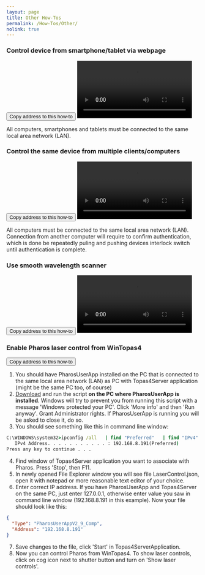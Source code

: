 ```yaml
---
layout: page
title: Other How-Tos
permalink: /How-Tos/Other/
nolink: true
---
```




### <a name="Vid001"></a>Control device from smartphone/tablet via webpage
<button class="btn" data-clipboard-text="{{site.fullUrl}}{{page.url}}#Vid001">
    Copy address to this how-to
</button>
<video  controls="controls">
<source src="https://lightconupdater.blob.core.windows.net/topas4infopage/Videos/WebpageControl.mp4" type="video/mp4" />
</video>

All computers, smartphones and tablets must be connected to the same local area network (LAN).


### <a name="Vid002"></a>Control the same device from multiple clients/computers
<button class="btn" data-clipboard-text="{{site.fullUrl}}{{page.url}}#Vid002">
    Copy address to this how-to
</button>
<video  controls="controls">
<source src="https://lightconupdater.blob.core.windows.net/topas4infopage/Videos/MultipleUserApps.mp4" type="video/mp4" />
</video>

All computers must be connected to the same local area network (LAN). Connection from another computer will require to confirm authentication, which is done be repeatedly puling and pushing devices interlock switch until authentication is complete.





### <a name="Vid003"></a>Use smooth wavelength scanner
<button class="btn" data-clipboard-text="{{site.fullUrl}}{{page.url}}#Vid003">
    Copy address to this how-to
</button>
<video  controls="controls">
<source src="https://lightconupdater.blob.core.windows.net/topas4infopage/Videos/HowToUserSmoothScanner.mp4" type="video/mp4" />
</video>


### <a name="Vid004"></a>Enable Pharos laser control from WinTopas4
<button class="btn" data-clipboard-text="{{site.fullUrl}}{{page.url}}#Vid004">
    Copy address to this how-to
</button>

1. You should have PharosUserApp installed on the PC that is connected to the same local area network (LAN) as PC with Topas4Server application (might be the same PC too, of course)
2. [Download](https://lightconupdater.blob.core.windows.net/installers/EnablePharosUserAppRestAPI.bat)  and run the script **on the PC where PharosUserApp is installed**. Windows will try to prevent you from running this script with a message 'Windows protected your PC'. Click 'More info' and then 'Run anyway'. Grant Administrator rights. If PharosUserApp is running you will be asked to close it, do so.
3. You should see something like this in command line window:
```bat
C:\WINDOWS\system32>ipconfig /all   | find "Preferred"   | find "IPv4"   & pause
   IPv4 Address. . . . . . . . . . . : 192.168.8.191(Preferred)
Press any key to continue . . .
```
4. Find window of Topas4Server application you want to associate with Pharos. Press 'Stop', then F11.
5. In newly opened File Explorer window you will see file LaserControl.json, open it with notepad or more reasonable text editor of your choice.
6. Enter correct IP address. If you have PharosUserApp and Topas4Server on the same PC, just enter 127.0.0.1, otherwise enter value you saw in command line window (192.168.8.191 in this example). Now your file should look like this:
```json
{
  "Type": "PharosUserAppV2_9_Comp",
  "Address": "192.168.8.191"
}
```
7. Save changes to the file, click 'Start' in Topas4ServerApplication.
8. Now you can control Pharos from WinTopas4. To show laser controls, click on cog icon next to shutter button and turn on 'Show laser controls'.



